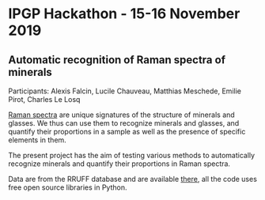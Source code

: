 # IPGP Hackathon - 15-16 November 2019

## Automatic recognition of Raman spectra of minerals

Participants: Alexis Falcin, Lucile Chauveau, Matthias Meschede, Emilie Pirot, Charles Le Losq

[Raman spectra]() are unique signatures of the structure of minerals and glasses. We thus can use them to recognize minerals and glasses, and quantify their proportions in a sample as well as the presence of specific elements in them.

The present project has the aim of testing various methods to automatically recognize minerals and quantify their proportions in Raman spectra.

Data are from the RRUFF database and are available [there](http://rruff.info/), all the code uses free open source libraries in Python. 
